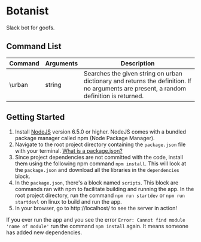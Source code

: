 # Botanist
Slack bot for goofs.

## Command List
| Command | Arguments | Description |
|---|---|---|
\urban | string | Searches the given string on urban dictionary and returns the definition. If no arguments are present, a random definition is returned.

## Getting Started
1. Install [NodeJS](https://nodejs.org/en/) version 6.5.0 or higher. NodeJS comes with a bundled package manager called npm (Node Package Manager).
2. Navigate to the root project directory containing the `package.json` file with your terminal. [What is a package.json?](https://docs.nodejitsu.com/articles/getting-started/npm/what-is-the-file-package-json/)
3. Since project dependencies are not committed with the code, install them using the following npm command `npm install`. This will look at the `package.json` and download all the libraries in the `dependencies` block.
4. In the `package.json`, there's a block named `scripts`. This block are commands ran with npm to facilitate building and running the app. In the root project directory, run the command `npm run startdev` or `npm run startdevl` on linux to build and run the app.
5. In your browser, go to http://localhost/ to see the server in action!

If you ever run the app and you see the error `Error: Cannot find module 'name of module'` run the command `npm install` again. It means someone has added new dependencies.